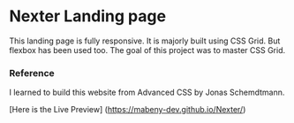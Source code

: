 # Nexter Landing page

This landing page is fully responsive. It is majorly built using CSS Grid. But flexbox has been used too. The goal of this project was to master CSS Grid.


### Reference
I learned to build this website from Advanced CSS by Jonas Schemdtmann.

[Here is the Live Preview] (https://mabeny-dev.github.io/Nexter/)
